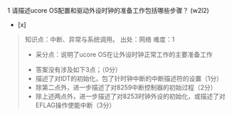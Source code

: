 1
请描述ucore OS配置和驱动外设时钟的准备工作包括哪些步骤？ (w2l2)
- [x]  

> 知识点：中断、异常与系统调用。
> 出处：网络
> 难度：1
> + 采分点：说明了ucore OS在让外设时钟正常工作的主要准备工作
> - 答案没有涉及如下3点；（0分）
> - 描述了对IDT的初始化，包了针时钟中断的中断描述符的设置（1分）
> - 除第二点外，进一步描述了对8259中断控制器的初始过程（2分）
> - 除上述两点外，进一步描述了对8253时钟外设的初始化，或描述了对EFLAG操作使能中断（3分）
